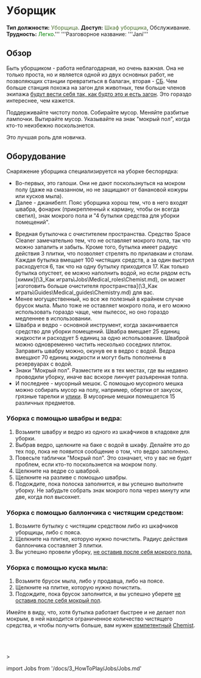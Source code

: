 # Уборщик
**Тип должности:** <font color="#4e7331">Уборщица</font>. **Доступ:** <font color="#4e7331">Шкаф уборщика</font>, Обслуживание. **Трудность:** <font color="Green">Легко</font>.''' '''Разговорное название: '''Jani'''


## Обзор

Быть уборщиком - работа неблагодарная, но очень важная. Она не только проста, но и является одной из двух основных работ, не позволяющих станции превратиться в балаган, вторая - [СБ](\3_HowToPlay\Jobs\Security_roles\Security-Officer.md). Чем больше станция похожа на загон для животных, тем больше членов экипажа [будут вести себя так, как будто это и есть загон](\3_HowToPlay\Guides\General_guides\Battle-royale.md). Это гораздо интереснее, чем кажется.

Поддерживайте чистоту полов. Собирайте мусор.  Меняйте разбитые лампочки. Вытирайте мусор. Указывайте на знак "мокрый пол", когда кто-то неизбежно поскользнется.

Это лучшая роль для новичка.

## Оборудование

Снаряжение уборщика специализируется на уборке беспорядка:

- Во-первых, это галоши. Они не дают поскользнуться на мокром полу (даже на смазанном, но не защищают от банановой кожуры или кусков мыла).
- Далее - джанибелт. Пояс уборщика хорош тем, что в него входят швабра, фонарик (прикрепленный к карману, чтобы он всегда светил), знак мокрого пола и "4 бутылки средства для уборки помещений".

* Вредная бутылочка с очистителем пространства. Средство Space Cleaner замечательно тем, что не оставляет мокрого пола, так что можно запалить и забыть. Кроме того, бутылка имеет радиус действия 3 плитки, что позволяет стрелять по прилавкам и столам. Каждая бутылка вмещает 100 чистящих средств, а за один выстрел расходуется 6, так что на одну бутылку приходится 17. Как только бутылка опустеет, ее можно наполнить водой, но если рядом есть [химик](\3_Как играть\Jobs\Medical_roles\Chemist.md), он может [изготовить больше очистителя пространства](\3_Как играть\Guides\Medical_guides\Chemistry.md) для вас.
* Менее могущественный, но все же полезный в крайнем случае брусок мыла. Мыло тоже не оставляет мокрого пола, и его можно использовать гораздо чаще, чем пылесос, но оно гораздо медленнее в использовании.
* Швабра и ведро - основной инструмент, когда заканчивается средство для уборки помещений. Швабра вмещает 25 единиц жидкости и расходует 5 единиц за одно использование. Шваброй можно одновременно чистить несколько соседних плиток. Заправить швабру можно, окунув ее в ведро с водой. Ведра вмещают 70 единиц жидкости и могут быть пополнены в резервуарах с водой.
* Знаки "Мокрый пол". Разместите их в тех местах, где вы недавно проводили уборку, иначе вас вскоре линчует разъяренная толпа.
* И последнее - мусорный мешок. С помощью мусорного мешка можно собирать мусор на полу, например, обертки от закусок, грязные тарелки и [улики](\3_HowToPlay\Jobs\Antagonist_roles\Traitor.md). В мусорные мешки помещается 15 различных предметов.



### Уборка с помощью швабры и ведра:

1. Возьмите швабру и ведро из одного из шкафчиков в кладовке для уборки.
2. Выбрав ведро, щелкните на баке с водой в шкафу. Делайте это до тех пор, пока не появится сообщение о том, что ведро заполнено.
4. Повесьте таблички "Мокрый пол". Это означает, что у вас не будет проблем, если кто-то поскользнется на мокром полу.
5. Щелкните на ведре со шваброй.
6. Щелкните на разливе с помощью швабры.
7. Подождите, пока полоска заполнится, и вы успешно выполните уборку. Не забудьте собрать знак мокрого пола через минуту или две, когда пол высохнет.



### Уборка с помощью баллончика с чистящим средством:

1. Возьмите бутылку с чистящим средством либо из шкафчиков уборщицы, либо с пояса.
2. Щелкните на плитке, которую нужно почистить. Радиус действия баллончика составляет 3 плитки.
4. Вы успешно провели уборку, <u>не оставив после себя мокрого пола.</u>



### Уборка с помощью куска мыла:

1. Возьмите брусок мыла, либо у продавца, либо на поясе.
2. Щелкните на плитке, которую нужно почистить.
3. Подождите, пока брусок заполнится, и вы успешно уберете <u>не оставив после себя мокрый пол</u>.



Имейте в виду, что, хотя бутылка работает быстрее и не делает пол мокрым, в ней находится ограниченное количество чистящего средства, и чтобы получить больше, вам нужен [компетентный](\4_Univers\Other\Jokes\So-close-to-impossible-that-it-might-as-well-not-even-exist.md) [Chemist](\3_HowToPlay\Jobs\Medical_roles\Chemist.md).

  <br/>
<br/>
<br/>>

import Jobs from '/docs/3_HowToPlay/Jobs/Jobs.md'

<Jobs />
